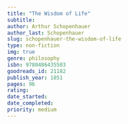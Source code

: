 ```yaml
---
title: "The Wisdom of Life"
subtitle: 
author: Arthur Schopenhauer
author_last: Schopenhauer
slug: schopenhauer-the-wisdom-of-life
type: non-fiction
img: true
genre: philosophy
isbn: 9780486435503
goodreads_id: 21182
publish_year: 1851
pages: 96
rating: 
date_started:
date_completed:
priority: medium
---
```

